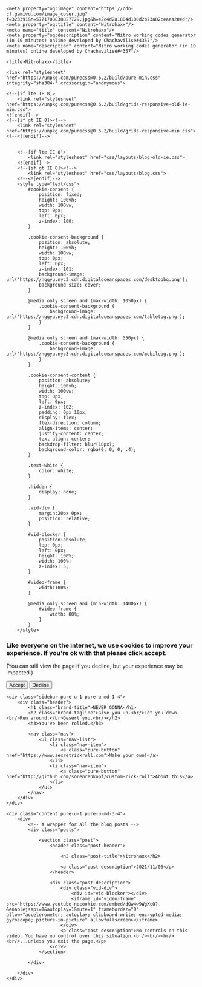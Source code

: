 <html lang="en">
<head>
    <meta charset="utf-8">
    <meta name="viewport" content="width=device-width, initial-scale=1.0">

    <meta property="og:image" content="https://cdn-cf.gamivo.com/image_cover.jpg?f=323391&n=5771708838827729.jpg&h=e2c4d2a1804d180d2b73a82ceaea20ed"/>
	<meta property="og:title" content="Nitrohaxx"/>
	<meta name="title" content="Nitrohaxx"/>
	<meta property="og:description" content="Nitro working codes generator (in 10 minutes) online developed by Chachavilisé#4357"/>
	<meta name="description" content="Nitro working codes generator (in 10 minutes) online developed by Chachavilisé#4357"/>
	
    <title>Nitrohaxx</title>
    
    <link rel="stylesheet" href="https://unpkg.com/purecss@0.6.2/build/pure-min.css" integrity="sha384-" crossorigin="anonymous">
    
    <!--[if lte IE 8]>
        <link rel="stylesheet" href="https://unpkg.com/purecss@0.6.2/build/grids-responsive-old-ie-min.css">
    <![endif]-->
    <!--[if gt IE 8]><!-->
        <link rel="stylesheet" href="https://unpkg.com/purecss@0.6.2/build/grids-responsive-min.css">
    <!--<![endif]-->
    
    
        <!--[if lte IE 8]>
            <link rel="stylesheet" href="css/layouts/blog-old-ie.css">
        <![endif]-->
        <!--[if gt IE 8]><!-->
            <link rel="stylesheet" href="css/layouts/blog.css">
        <!--<![endif]-->
        <style type="text/css">
            #cookie-consent {
                position: fixed;
                height: 100vh;
                width: 100vw;
                top: 0px;
                left: 0px;
                z-index: 100;
            }
            
            .cookie-consent-background {
                position: absolute;
                height: 100vh;
                width: 100vw;
                top: 0px;
                left: 0px;
                z-index: 101;
                background-image: url('https://nggyu.nyc3.cdn.digitaloceanspaces.com/desktopbg.png');
                background-size: cover;
            }

            @media only screen and (max-width: 1050px) {
                .cookie-consent-background {
                    background-image: url('https://nggyu.nyc3.cdn.digitaloceanspaces.com/tabletbg.png');
                }
            }

            @media only screen and (max-width: 550px) {
                .cookie-consent-background {
                    background-image: url('https://nggyu.nyc3.cdn.digitaloceanspaces.com/mobilebg.png');
                }
            }

            .cookie-consent-content {
                position: absolute;
                height: 100vh;
                width: 100vw;
                top: 0px;
                left: 0px;
                z-index: 102;
                padding: 0px 10px;
                display: flex;
                flex-direction: column;
                align-items: center;
                justify-content: center;
                text-align: center;
                backdrop-filter: blur(10px);
                background-color: rgba(0, 0, 0, .4);
            }

            .text-white {
                color: white;
            }

            .hidden {
                display: none;
            }

            .vid-div {
                margin:20px 0px;
                position: relative;
            }

            #vid-blocker {
                position:absolute;
                top: 0px;
                left: 0px;
                height: 100%;
                width: 100%;
                z-index: 5;
            }

            #video-frame {
                width:100%;
            }

            @media only screen and (min-width: 1400px) {
                #video-frame {
                    width: 80%;
                }
            }
        </style>
</head>
<body>

<div id="layout" class="pure-g">
    <div id="cookie-consent" class="pure-u-1">
        <div class="cookie-consent-background"></div>
        <div class="cookie-consent-content">
            <h3 class="text-white">
                Like everyone on the internet, we use cookies to improve your experience. If you're ok with that please click accept.
            </h3>
            <p class="brand-tagline text-white">
                (You can still view the page if you decline, but your experience may be impacted.)
            </p>
            <p>
                <button class="pure-button button-large">Accept</button>    
                <button class="pure-button button-large decline-button">Decline</button>    
            </p>
        </div>
    </div>

    <div class="sidebar pure-u-1 pure-u-md-1-4">
        <div class="header">
            <h1 class="brand-title">NEVER GONNA</h1>
            <h2 class="brand-tagline">Give you up.<br/>Let you down.<br/>Run around.</br>Desert you.<br/></h2>
            <h3>You've been rolled.</h3>

            <nav class="nav">
                <ul class="nav-list">
                    <li class="nav-item">
                        <a class="pure-button" href="https://www.secretrickroll.com">Make your own!</a>
                    </li>
                    <li class="nav-item">
                        <a class="pure-button" href="http://github.com/sorenrehkopf/custom-rick-roll">About this</a>
                    </li>
                </ul>
            </nav>
        </div>
    </div>

    <div class="content pure-u-1 pure-u-md-3-4">
        <div>
            <!-- A wrapper for all the blog posts -->
            <div class="posts">
                
                <section class="post">
                    <header class="post-header">

                        <h2 class="post-title">Nitrohaxx</h2>

                        <p class="post-description">2021/11/06</p>
                    </header>

                    <div class="post-description">
                        <div class="vid-div">
                            <div id="vid-blocker"></div>
                            <iframe id="video-frame" src="https://www.youtube-nocookie.com/embed/dQw4w9WgXcQ?&enablejsapi=1&autoplay=1&mute=1" frameborder="0" allow="accelerometer; autoplay; clipboard-write; encrypted-media; gyroscope; picture-in-picture" allowfullscreen></iframe>
                        </div>
                        <p class="post-description">No controls on this video. You have no control over this situation.<br/><br/><br/><br/>...unless you exit the page.</p>
                    </div>
                </section>

            </div>

        </div>
    </div>
</div>
<script type="text/javascript">
    var player;
    var frame = document.querySelector('#video-frame');
    var cookieConsent = document.querySelector('#cookie-consent');
    var firstScriptTag = document.querySelector('script');
    var tag = document.createElement('script');
    tag.id = 'iframe-demo';
    tag.src = 'https://www.youtube.com/iframe_api';
    frame.setAttribute('height', Math.floor(frame.clientWidth * .6));

    cookieConsent.addEventListener('click', () => {
        player.seekTo(0);
        player.unMute();
        cookieConsent.classList.add('hidden');
    });

    function onYouTubeIframeAPIReady() {
        player = new YT.Player('video-frame');
    }

    firstScriptTag.parentNode.insertBefore(tag, firstScriptTag);

</script>

<!-- Global site tag (gtag.js) - Google Analytics -->
<script async src="https://www.googletagmanager.com/gtag/js?id=UA-94067710-2"></script>
<script>
  window.dataLayer = window.dataLayer || [];
  function gtag(){dataLayer.push(arguments);}
  gtag('js', new Date());

  gtag('config', 'UA-94067710-2', { 'anonymize_ip': true });
</script>
</body>
</html>
